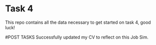 # Task 4
This repo contains all the data necessary to get started on task 4, good luck!

#POST TASKS
Successfully updated my CV to reflect on this Job Sim. 
